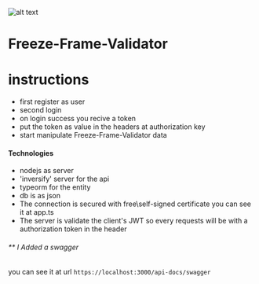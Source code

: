 ![alt text](https://www.texel.live/wp-content/uploads/2020/03/group-4@3x-300x98.png)



#  Freeze-Frame-Validator

# instructions
* first register as user 
* second login
* on login success you recive a token 
* put the token as value in the headers at authorization key
* start manipulate Freeze-Frame-Validator data

#### Technologies
* nodejs as server
* 'inversify' server for the api
* typeorm for the entity
* db is as json
* The connection is secured with free\self-signed certificate you can see it at app.ts
* The server is validate the client's JWT so every requests will be with a authorization token in the header


###### **  I Added a swagger 
you can see it at url `https://localhost:3000/api-docs/swagger`




